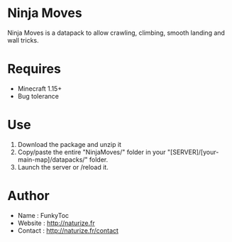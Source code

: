 # Ninja Moves
Ninja Moves is a datapack to allow crawling, climbing, smooth landing and wall tricks.

# Requires 
- Minecraft 1.15+
- Bug tolerance

# Use
1. Download the package and unzip it
2. Copy/paste the entire "NinjaMoves/" folder in your "[SERVER]/[your-main-map]/datapacks/" folder.
3. Launch the server or /reload it.

# Author
- Name : FunkyToc 
- Website : http://naturize.fr
- Contact : http://naturize.fr/contact